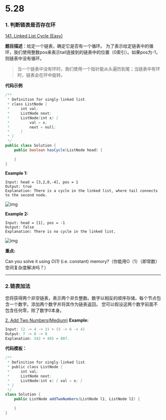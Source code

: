# 5.28

### 1. 判断链表是否存在环

[141. Linked List Cycle (Easy)](https://leetcode.com/problems/linked-list-cycle/description/)

**题目描述**：给定一个链表，确定它是否有一个循环。
为了表示给定链表中的循环，我们使用整数pos来表示tail连接到的链表中的位置（0索引）。如果pos为-1，则链表中没有循环。

> 当一个链表中没有环时，我们使用一个指针能从头遍历到尾；当链表中有环时，链表会在环中旋转。

**代码示例**

```java
/**
 * Definition for singly-linked list.
 * class ListNode {
 *     int val;
 *     ListNode next;
 *     ListNode(int x) {
 *         val = x;
 *         next = null;
 *     }
 * }
 */
public class Solution {
    public boolean hasCycle(ListNode head) {
        
    }
}
```

**Example 1:**

```
Input: head = [3,2,0,-4], pos = 1
Output: true
Explanation: There is a cycle in the linked list, where tail connects to the second node.
```

![img](https://assets.leetcode.com/uploads/2018/12/07/circularlinkedlist.png)

**Example 2:**

```
Input: head = [1], pos = -1
Output: false
Explanation: There is no cycle in the linked list.
```

![img](https://assets.leetcode.com/uploads/2018/12/07/circularlinkedlist_test3.png)

**重点:**

Can you solve it using *O(1)* (i.e. constant) memory?（你能用O（1）（即常数）空间复杂度解决吗？）

------
### 2.链表加法

您将获得两个非空链表，表示两个非负整数。数字以相反的顺序存储，每个节点包含一个数字。添加两个数字并将其作为链表返回。
您可以假设这两个数字前面不包含任何零，除了数字0本身。

[2. Add Two Numbers(Medium)](https://leetcode.com/problems/add-two-numbers/)
**Example:**

```java
Input: (2 -> 4 -> 3) + (5 -> 6 -> 4)
Output: 7 -> 0 -> 8
Explanation: 342 + 465 = 807.
```

**代码模板：**

```java
/**
 * Definition for singly-linked list.
 * public class ListNode {
 *     int val;
 *     ListNode next;
 *     ListNode(int x) { val = x; }
 * }
 */
class Solution {
    public ListNode addTwoNumbers(ListNode l1, ListNode l2) {
        
    }
}
```


